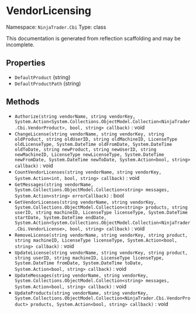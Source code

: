 # VendorLicensing

Namespace: `NinjaTrader.Cbi`
Type: class

This documentation is generated from reflection scaffolding and may be incomplete.

## Properties
- `DefaultProduct` (string)
- `DefaultProductPath` (string)

## Methods
- `Authorize(string vendorName, string vendorKey, System.Action<System.Collections.ObjectModel.Collection<NinjaTrader.Cbi.VendorProduct>, bool, string> callback)` : void
- `ChangeLicense(string vendorName, string vendorKey, string oldProduct, string oldUserID, string oldMachineID, LicenseType oldLicenseType, System.DateTime oldFromDate, System.DateTime oldToDate, string newProduct, string newUserID, string newMachineID, LicenseType newLicenseType, System.DateTime newFromDate, System.DateTime newToDate, System.Action<bool, string> callback)` : void
- `CountVendorLicenses(string vendorName, string vendorKey, System.Action<int, bool, string> callback)` : void
- `GetMessages(string vendorName, System.Collections.ObjectModel.Collection<string> messages, System.Action<string> errorCallback)` : bool
- `GetVendorLicenses(string vendorName, string vendorKey, System.Collections.ObjectModel.Collection<string> products, string userID, string machineID, LicenseType licenseType, System.DateTime startDate, System.DateTime endDate, System.Action<System.Collections.ObjectModel.Collection<NinjaTrader.Cbi.VendorLicense>, bool, string> callback)` : void
- `RemoveLicense(string vendorName, string vendorKey, string product, string machineID, LicenseType licenseType, System.Action<bool, string> callback)` : void
- `UpdateLicense(string vendorName, string vendorKey, string product, string userID, string machineID, LicenseType licenseType, System.DateTime fromDate, System.DateTime toDate, System.Action<bool, string> callback)` : void
- `UpdateMessages(string vendorName, string vendorKey, System.Collections.ObjectModel.Collection<string> messages, System.Action<bool, string> callback)` : void
- `UpdateProducts(string vendorName, string vendorKey, System.Collections.ObjectModel.Collection<NinjaTrader.Cbi.VendorProduct> products, System.Action<bool, string> callback)` : void
